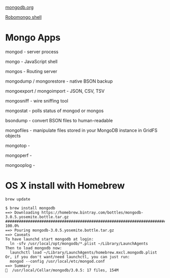 [mongodb.org](https://www.mongodb.org/)

[Robomongo shell](http://robomongo.org/)

Mongo Apps
=================
mongod - server process

mongo - JavaScript shell

mongos - Routing server

mongodump / mongorestore - native BSON backup

mongoexport / mongoimport - JSON, CSV, TSV

mongosniff - wire sniffing tool

mongostat - polls status of mongod or mongos

bsondump - convert BSON files to human-readable

mongofiles - manipulate files stored in your MongoDB instance in GridFS objects

mongotop -

mongoperf - 

mongooplog -

OS X install with Homebrew
==========================
```
brew update

$ brew install mongodb
==> Downloading https://homebrew.bintray.com/bottles/mongodb-3.0.5.yosemite.bottle.tar.gz
######################################################################## 100.0%
==> Pouring mongodb-3.0.5.yosemite.bottle.tar.gz
==> Caveats
To have launchd start mongodb at login:
  ln -sfv /usr/local/opt/mongodb/*.plist ~/Library/LaunchAgents
Then to load mongodb now:
  launchctl load ~/Library/LaunchAgents/homebrew.mxcl.mongodb.plist
Or, if you don't want/need launchctl, you can just run:
  mongod --config /usr/local/etc/mongod.conf
==> Summary
🍺  /usr/local/Cellar/mongodb/3.0.5: 17 files, 154M
```


